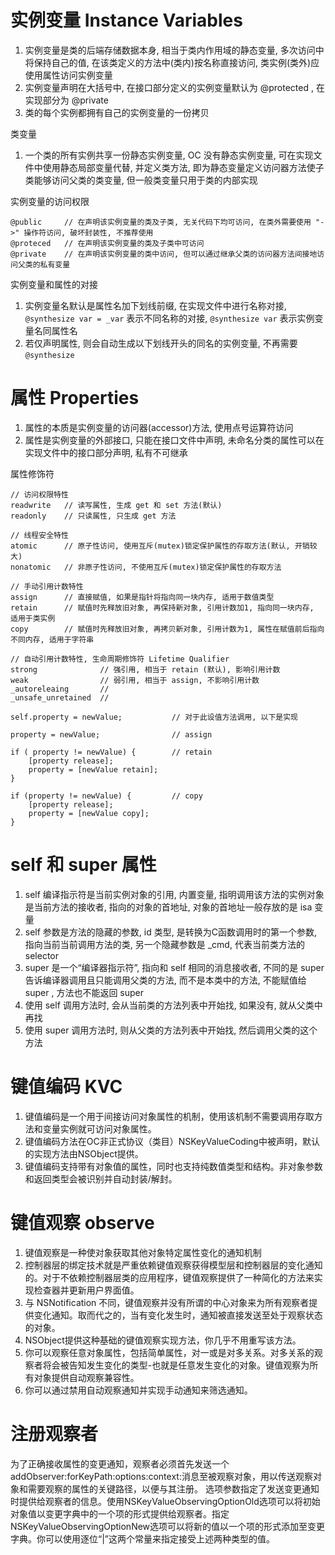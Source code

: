 # 实例变量 Instance Variables

1. 实例变量是类的后端存储数据本身, 相当于类内作用域的静态变量, 多次访问中将保持自己的值, 在该类定义的方法中(类内)按名称直接访问, 类实例(类外)应使用属性访问实例变量
2. 实例变量声明在大括号中, 在接口部分定义的实例变量默认为 @protected , 在实现部分为 @private
3. 类的每个实例都拥有自己的实例变量的一份拷贝

类变量

1. 一个类的所有实例共享一份静态实例变量, OC 没有静态实例变量, 可在实现文件中使用静态局部变量代替, 并定义类方法, 即为静态变量定义访问器方法使子类能够访问父类的类变量, 但一般类变量只用于类的内部实现

实例变量的访问权限

```
@public 	// 在声明该实例变量的类及子类, 无关代码下均可访问, 在类外需要使用 "->" 操作符访问, 破坏封装性, 不推荐使用
@proteced	// 在声明该实例变量的类及子类中可访问
@private	// 在声明该实例变量的类中访问, 但可以通过继承父类的访问器方法间接地访问父类的私有变量
```

实例变量和属性的对接

1. 实例变量名默认是属性名加下划线前缀, 在实现文件中进行名称对接, `@synthesize var = _var` 表示不同名称的对接, `@synthesize var` 表示实例变量名同属性名
2. 若仅声明属性, 则会自动生成以下划线开头的同名的实例变量, 不再需要 `@synthesize`

# 属性 Properties

1. 属性的本质是实例变量的访问器(accessor)方法, 使用点号运算符访问
2. 属性是实例变量的外部接口, 只能在接口文件中声明, 未命名分类的属性可以在实现文件中的接口部分声明, 私有不可继承

属性修饰符

```
// 访问权限特性
readwrite	// 读写属性, 生成 get 和 set 方法(默认)
readonly	// 只读属性, 只生成 get 方法

// 线程安全特性
atomic		// 原子性访问, 使用互斥(mutex)锁定保护属性的存取方法(默认, 开销较大)
nonatomic	// 非原子性访问, 不使用互斥(mutex)锁定保护属性的存取方法

// 手动引用计数特性
assign		// 直接赋值, 如果是指针将指向同一块内存, 适用于数值类型
retain		// 赋值时先释放旧对象, 再保持新对象, 引用计数加1, 指向同一块内存, 适用于类实例
copy		// 赋值时先释放旧对象, 再拷贝新对象, 引用计数为1, 属性在赋值前后指向不同内存, 适用于字符串

// 自动引用计数特性, 生命周期修饰符 Lifetime Qualifier
strong				// 强引用, 相当于 retain (默认), 影响引用计数
weak				// 弱引用, 相当于 assign, 不影响引用计数
_autoreleaing		//
_unsafe_unretained	//
```

```
self.property = newValue;			// 对于此设值方法调用, 以下是实现

property = newValue;				// assign

if ( property != newValue) {		// retain
	[property release];
	property = [newValue retain];
}

if (property != newValue) {			// copy
	[property release];
	property = [newValue copy];
}
```

# self 和 super 属性

1. self 编译指示符是当前实例对象的引用, 内置变量, 指明调用该方法的实例对象是当前方法的接收者, 指向的对象的首地址, 对象的首地址一般存放的是 isa 变量
2. self 参数是方法的隐藏的参数, id 类型, 是转换为C函数调用时的第一个参数, 指向当前当前调用方法的类, 另一个隐藏参数是 \_cmd, 代表当前类方法的 selector
3. super 是一个“编译器指示符”, 指向和 self 相同的消息接收者, 不同的是 super 告诉编译器调用且只能调用父类的方法, 而不是本类中的方法, 不能赋值给 super , 方法也不能返回 super
4. 使用 self 调用方法时, 会从当前类的方法列表中开始找, 如果没有, 就从父类中再找
5. 使用 super 调用方法时, 则从父类的方法列表中开始找, 然后调用父类的这个方法

# 键值编码 KVC

1. 键值编码是一个用于间接访问对象属性的机制，使用该机制不需要调用存取方法和变量实例就可访问对象属性。
2. 键值编码方法在OC非正式协议（类目）NSKeyValueCoding中被声明，默认的实现方法由NSObject提供。
3. 键值编码支持带有对象值的属性，同时也支持纯数值类型和结构。非对象参数和返回类型会被识别并自动封装/解封。

# 键值观察 observe

1. 键值观察是一种使对象获取其他对象特定属性变化的通知机制
2. 控制器层的绑定技术就是严重依赖键值观察获得模型层和控制器层的变化通知的。对于不依赖控制器层类的应用程序，键值观察提供了一种简化的方法来实现检查器并更新用户界面值。
3. 与 NSNotification 不同，键值观察并没有所谓的中心对象来为所有观察者提供变化通知。取而代之的，当有变化发生时，通知被直接发送至处于观察状态的对象。
4. NSObject提供这种基础的键值观察实现方法，你几乎不用重写该方法。
5. 你可以观察任意对象属性，包括简单属性，对一或是对多关系。对多关系的观察者将会被告知发生变化的类型-也就是任意发生变化的对象。键值观察为所有对象提供自动观察兼容性。
6. 你可以通过禁用自动观察通知并实现手动通知来筛选通知。

# 注册观察者

为了正确接收属性的变更通知，观察者必须首先发送一个addObserver:forKeyPath:options:context:消息至被观察对象，用以传送观察对象和需要观察的属性的关键路径，以便与其注册。
选项参数指定了发送变更通知时提供给观察者的信息。使用NSKeyValueObservingOptionOld选项可以将初始对象值以变更字典中的一个项的形式提供给观察者。指定NSKeyValueObservingOptionNew选项可以将新的值以一个项的形式添加至变更字典。你可以使用逐位“|”这两个常量来指定接受上述两种类型的值。

